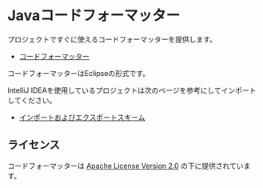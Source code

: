 # Javaコードフォーマッター

プロジェクトですぐに使えるコードフォーマッターを提供します。

- [コードフォーマッター](assets/standard-code-formatter.xml)

コードフォーマッターはEclipseの形式です。

IntelliJ IDEAを使用しているプロジェクトは次のページを参考にしてインポートしてください。

- [インポートおよびエクスポートスキーム](https://pleiades.io/help/idea/configuring-code-style.html#import-export-schemes)

## ライセンス

コードフォーマッターは [Apache License Version 2.0](https://www.apache.org/licenses/LICENSE-2.0.txt) の下に提供されています。
